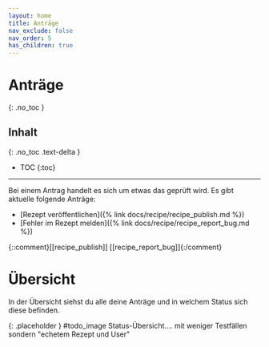 ```yaml
---
layout: home
title: Anträge
nav_exclude: false
nav_order: 5
has_children: true
---
```


# Anträge
{: .no_toc }
## Inhalt
{: .no_toc .text-delta }

- TOC
{:toc}

---

Bei einem Antrag handelt es sich um etwas das geprüft wird. Es gibt aktuelle folgende Anträge:

* [Rezept veröffentlichen]({% link docs/recipe/recipe_publish.md %})
* [Fehler im Rezept melden]({% link docs/recipe/recipe_report_bug.md %})

 {::comment}[[recipe_publish]] [[recipe_report_bug]]{:/comment}
# Übersicht
In der Übersicht siehst du alle deine Anträge und in welchem Status sich diese befinden.


{: .placeholder }
#todo_image Status-Übersicht.... mit weniger Testfällen sondern "echetem Rezept und User"
